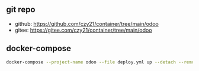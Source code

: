 ## git repo
  - github: https://github.com/czy21/container/tree/main/odoo
  - gitee: https://gitee.com/czy21/container/tree/main/odoo
## docker-compose
```bash
docker-compose --project-name odoo --file deploy.yml up --detach --remove-orphans
```